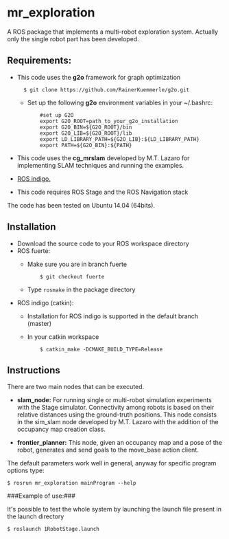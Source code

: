 mr_exploration
=========

A ROS package that implements a multi-robot exploration system.
Actually only the single robot part has been developed.

Requirements:
-------------
- This code uses the **g2o** framework for graph optimization  
  
        $ git clone https://github.com/RainerKuemmerle/g2o.git

  - Set up the following **g2o** environment variables in your ~/.bashrc:  

            #set up G2O
            export G2O_ROOT=path_to_your_g2o_installation  
            export G2O_BIN=${G2O_ROOT}/bin  
            export G2O_LIB=${G2O_ROOT}/lib  
            export LD_LIBRARY_PATH=${G2O_LIB}:${LD_LIBRARY_PATH}  
            export PATH=${G2O_BIN}:${PATH}  

- This code uses the **cg_mrslam** developed by M.T. Lazaro for implementing SLAM techniques and running the examples.

- [ROS indigo.](http://wiki.ros.org/indigo/Installation)

- This code requires ROS Stage and the ROS Navigation stack 

The code has been tested on Ubuntu 14.04 (64bits). 

Installation
------------
- Download the source code to your ROS workspace directory
- ROS fuerte:
  - Make sure you are in branch fuerte  

            $ git checkout fuerte
  - Type `rosmake` in the package directory
- ROS indigo (catkin):
  - Installation for ROS indigo is supported in the default branch (master)
  - In your catkin workspace 

            $ catkin_make -DCMAKE_BUILD_TYPE=Release

Instructions
------------
There are two main nodes that can be executed.  

- **slam_node:**
  For running single or multi-robot simulation experiments with the Stage simulator. Connectivity among robots is based on their relative distances using the ground-truth positions.
This node consists in the sim_slam node developed by M.T. Lazaro with the addition of the occupancy map creation class.

- **frontier_planner:**
  This node, given an occupancy map and a pose of the robot, generates and send goals to the
  move_base action client.

The default parameters work well in general, anyway for specific program options type:

    $ rosrun mr_exploration mainProgram --help
  
###Example of use:###

It's possible to test the whole system by launching the launch file present in the launch directory

    $ roslaunch 1RobotStage.launch

